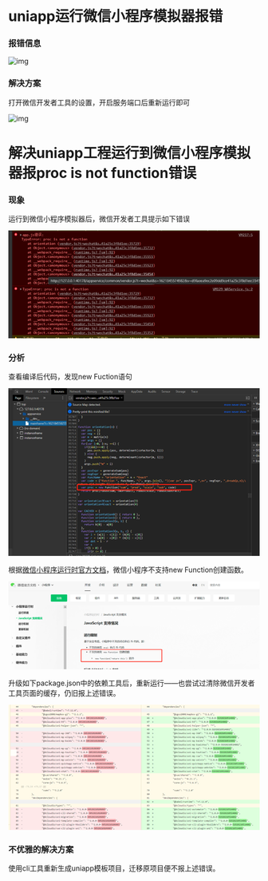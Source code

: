# uniapp运行微信小程序模拟器报错

### 报错信息

![img](/pic/clip_image002.png)

### 解决方案

打开微信开发者工具的设置，开启服务端口后重新运行即可

![img](/pic/clip_image004.png)

# 解决uniapp工程运行到微信小程序模拟器报proc is not function错误

### 现象

运行到微信小程序模拟器后，微信开发者工具提示如下错误

![img](pic/Not_Function_Error.png)

### 分析

查看编译后代码，发现new Fuction语句

![img](pic/new_function.png)

根据[微信小程序运行时官方文档](https://developers.weixin.qq.com/miniprogram/dev/framework/runtime/js-support.html)，微信小程序不支持new Function创建函数。

![img](pic/wechat_api.png)

升级如下package.json中的依赖工具后，重新运行——也尝试过清除微信开发者工具页面的缓存，仍旧报上述错误。

![img](pic/package_diff.png)

### 不优雅的解决方案

使用cli工具重新生成uniapp模板项目，迁移原项目便不报上述错误。